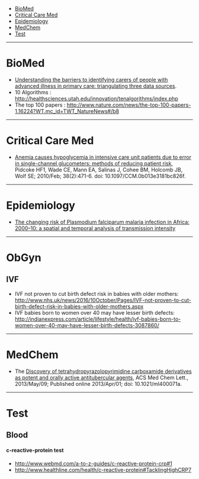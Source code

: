 + [BioMed](#biomed)
+ [Critical Care Med](#critical-care-med)
+ [Epidemiology](#epidemiology)
+ [MedChem](#medchem)
+ [Test](#test)

----

# BioMed
+ [Understanding the barriers to identifying carers of people with advanced illness in primary care: triangulating three data sources](http://europepmc.org/articles/PMC3992158). 
+ 10 Algorithms : http://healthsciences.utah.edu/innovation/tenalgorithms/index.php
+ The top 100 papers : http://www.nature.com/news/the-top-100-papers-1.16224?WT.mc_id=TWT_NatureNews#/b8

----

# Critical Care Med
+ [Anemia causes hypoglycemia in intensive care unit patients due to error in single-channel glucometers: methods of reducing patient risk](http://www.ncbi.nlm.nih.gov/pubmed/19789438), Pidcoke HF1, Wade CE, Mann EA, Salinas J, Cohee BM, Holcomb JB, Wolf SE; 2010/Feb; 38(2):471-6. doi: 10.1097/CCM.0b013e3181bc826f.

----
 
# Epidemiology
+ [The changing risk of Plasmodium falciparum malaria infection in Africa: 2000–10: a spatial and temporal analysis of transmission intensity](http://europepmc.org/articles/PMC4030588)

----

# ObGyn

## IVF
+ IVF not proven to cut birth defect risk in babies with older mothers: http://www.nhs.uk/news/2016/10October/Pages/IVF-not-proven-to-cut-birth-defect-risk-in-babies-with-older-mothers.aspx
+ IVF babies born to women over 40 may have lesser birth defects: http://indianexpress.com/article/lifestyle/health/ivf-babies-born-to-women-over-40-may-have-lesser-birth-defects-3087860/

----

# MedChem
+ The [Discovery of tetrahydropyrazolopyrimidine carboxamide derivatives as potent and orally active antitubercular agents](http://europepmc.org/articles/PMC4027361/), ACS Med Chem Lett., 2013/May/09; Published online 2013/Apr/01; doi: 10.1021/ml400071a.

----

# Test
## Blood
#### c-reactive-protein test
+ http://www.webmd.com/a-to-z-guides/c-reactive-protein-crp#1
+ http://www.healthline.com/health/c-reactive-protein#TacklingHighCRP7